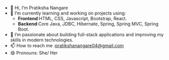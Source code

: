 - 👋 Hi, I’m Pratiksha Nangare
- 🌱 I’m currently learning and working on projects using:
  - **Frontend**:HTML, CSS, Javascript, Bootstrap, React.
  - **Backend**:Core Java, JDBC, Hibernate, Spring, Spring MVC, Spring Boot.
- 👀 I’m passionate about building full-stack applications and improving my skills in modern technologies.
- 📫 How to reach me :pratikshanangare04@gmail.com
- 😄 Pronouns: She/ Her


<!---
pratikshanangare04/pratikshanangare04 is a ✨ special ✨ repository because its `README.md` (this file) appears on your GitHub profile.
You can click the Preview link to take a look at your changes.
--->
